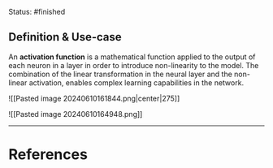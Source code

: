 Status: #finished 
## Definition & Use-case
An **activation function** is a mathematical function applied to the output of each neuron in a layer in order to introduce non-linearity to the model. The combination of the linear transformation in the neural layer and the non-linear activation, enables complex learning capabilities in the network.

![[Pasted image 20240610161844.png|center|275]]

![[Pasted image 20240610164948.png]]

---
# References
